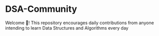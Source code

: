 # DSA-Community
Welcome 🙌! This repository encourages daily contributions from anyone intending to learn Data Structures and Algorithms every day 
